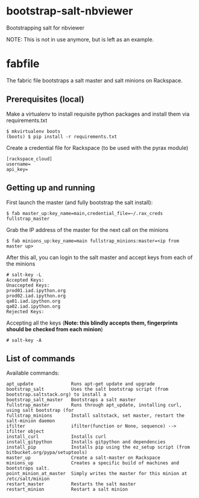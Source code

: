 bootstrap-salt-nbviewer
=======================

Bootstrapping salt for nbviewer

NOTE: This is not in use anymore, but is left as an example.

# fabfile

The fabric file bootstraps a salt master and salt minions on Rackspace.

## Prerequisites (local)

Make a virtualenv to install requisite python packages and install them via requirements.txt

```
$ mkvirtualenv boots
(boots) $ pip install -r requirements.txt
```

Create a credential file for Rackspace (to be used with the pyrax module)

```
[rackspace_cloud]
username=
api_key=
```

## Getting up and running

First launch the master (and fully bootstrap the salt install):
```
$ fab master_up:key_name=main,credential_file=~/.rax_creds fullstrap_master
```

Grab the IP address of the master for the next call on the minions

```
$ fab minions_up:key_name=main fullstrap_minions:master=<ip from master up>
```

After this all, you can login to the salt master and accept keys from each of the minions

```
# salt-key -L
Accepted Keys:
Unaccepted Keys:
prod01.iad.ipython.org
prod02.iad.ipython.org
qa01.iad.ipython.org
qa02.iad.ipython.org
Rejected Keys:
```

Accepting all the keys (**Note: this blindly accepts them, fingerprints should be checked from each minion**)
```
# salt-key -A
```

## List of commands

Available commands:

    apt_update              Runs apt-get update and upgrade
    bootstrap_salt          Uses the salt bootstrap script (from bootstrap.saltstack.org) to install a
    bootstrap_salt_master   Bootstraps a salt master
    fullstrap_master        Runs through apt_update, installing curl, using salt bootstrap (for
    fullstrap_minions       Install saltstack, set master, restart the salt-minion daemon
    ifilter                 ifilter(function or None, sequence) --> ifilter object
    install_curl            Installs curl
    install_gitpython       Installs gitpython and dependencies
    install_pip             Installs pip using the ez_setup script (from bitbucket.org/pypa/setuptools)
    master_up               Create a salt-master on Rackspace
    minions_up              Creates a specific build of machines and bootstraps salt.
    point_minion_at_master  Simply writes the master for this minion at /etc/salt/minion
    restart_master          Restarts the salt master
    restart_minion          Restart a salt minion

